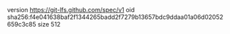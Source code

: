 version https://git-lfs.github.com/spec/v1
oid sha256:f4e041638baf2f1344265badd2f7279b13657bdc9ddaa01a06d02052659c3c85
size 512
